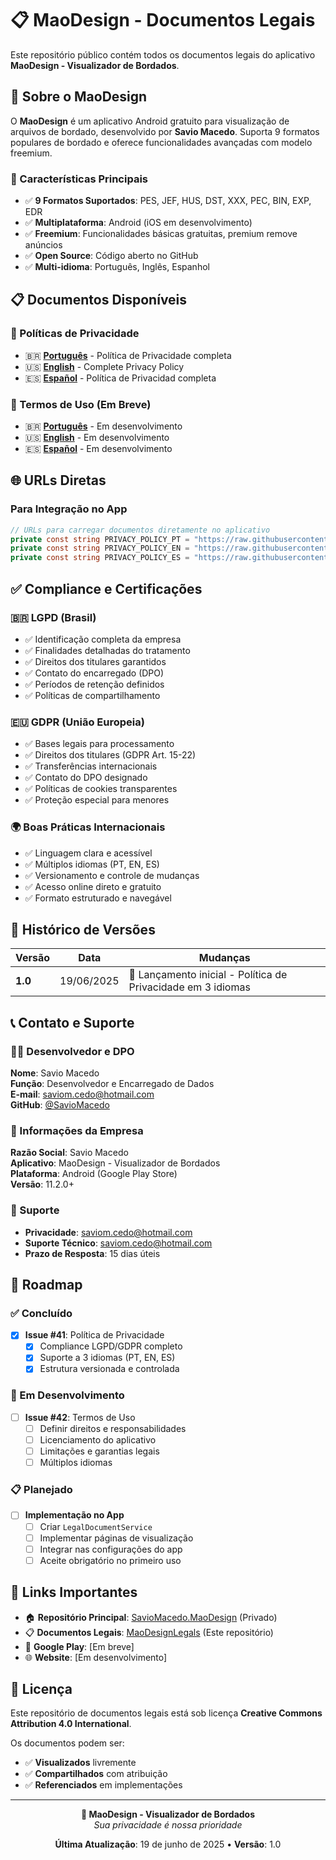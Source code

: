 # 📋 MaoDesign - Documentos Legais

Este repositório público contém todos os documentos legais do aplicativo **MaoDesign - Visualizador de Bordados**.

## 📱 Sobre o MaoDesign

O **MaoDesign** é um aplicativo Android gratuito para visualização de arquivos de bordado, desenvolvido por **Savio Macedo**. Suporta 9 formatos populares de bordado e oferece funcionalidades avançadas com modelo freemium.

### 🎯 Características Principais
- ✅ **9 Formatos Suportados**: PES, JEF, HUS, DST, XXX, PEC, BIN, EXP, EDR
- ✅ **Multiplataforma**: Android (iOS em desenvolvimento)
- ✅ **Freemium**: Funcionalidades básicas gratuitas, premium remove anúncios
- ✅ **Open Source**: Código aberto no GitHub
- ✅ **Multi-idioma**: Português, Inglês, Espanhol

## 📋 Documentos Disponíveis

### 📄 Políticas de Privacidade
- 🇧🇷 [**Português**](Legal/privacy-policy.md) - Política de Privacidade completa
- 🇺🇸 [**English**](Legal/privacy-policy-en.md) - Complete Privacy Policy  
- 🇪🇸 [**Español**](Legal/privacy-policy-es.md) - Política de Privacidad completa

### 📜 Termos de Uso (Em Breve)
- 🇧🇷 [**Português**](Legal/terms-of-service.md) - Em desenvolvimento
- 🇺🇸 [**English**](Legal/terms-of-service-en.md) - Em desenvolvimento
- 🇪🇸 [**Español**](Legal/terms-of-service-es.md) - Em desenvolvimento

## 🌐 URLs Diretas

### Para Integração no App

```csharp
// URLs para carregar documentos diretamente no aplicativo
private const string PRIVACY_POLICY_PT = "https://raw.githubusercontent.com/SavioMacedo/MaoDesignLegals/main/Legal/privacy-policy.md";
private const string PRIVACY_POLICY_EN = "https://raw.githubusercontent.com/SavioMacedo/MaoDesignLegals/main/Legal/privacy-policy-en.md";  
private const string PRIVACY_POLICY_ES = "https://raw.githubusercontent.com/SavioMacedo/MaoDesignLegals/main/Legal/privacy-policy-es.md";
```

## ✅ Compliance e Certificações

### 🇧🇷 LGPD (Brasil)
- ✅ Identificação completa da empresa
- ✅ Finalidades detalhadas do tratamento
- ✅ Direitos dos titulares garantidos
- ✅ Contato do encarregado (DPO)
- ✅ Períodos de retenção definidos
- ✅ Políticas de compartilhamento

### 🇪🇺 GDPR (União Europeia)  
- ✅ Bases legais para processamento
- ✅ Direitos dos titulares (GDPR Art. 15-22)
- ✅ Transferências internacionais
- ✅ Contato do DPO designado
- ✅ Políticas de cookies transparentes
- ✅ Proteção especial para menores

### 🌍 Boas Práticas Internacionais
- ✅ Linguagem clara e acessível
- ✅ Múltiplos idiomas (PT, EN, ES)
- ✅ Versionamento e controle de mudanças
- ✅ Acesso online direto e gratuito
- ✅ Formato estruturado e navegável

## 🔄 Histórico de Versões

| Versão | Data | Mudanças |
|--------|------|----------|
| **1.0** | 19/06/2025 | 🎉 Lançamento inicial - Política de Privacidade em 3 idiomas |

## 📞 Contato e Suporte

### 👨‍💻 Desenvolvedor e DPO
**Nome**: Savio Macedo  
**Função**: Desenvolvedor e Encarregado de Dados  
**E-mail**: saviom.cedo@hotmail.com  
**GitHub**: [@SavioMacedo](https://github.com/SavioMacedo)

### 🏢 Informações da Empresa
**Razão Social**: Savio Macedo  
**Aplicativo**: MaoDesign - Visualizador de Bordados  
**Plataforma**: Android (Google Play Store)  
**Versão**: 11.2.0+

### 📧 Suporte
- **Privacidade**: saviom.cedo@hotmail.com
- **Suporte Técnico**: saviom.cedo@hotmail.com  
- **Prazo de Resposta**: 15 dias úteis

## 🎯 Roadmap

### ✅ Concluído
- [x] **Issue #41**: Política de Privacidade
  - [x] Compliance LGPD/GDPR completo
  - [x] Suporte a 3 idiomas (PT, EN, ES)
  - [x] Estrutura versionada e controlada

### 🔄 Em Desenvolvimento  
- [ ] **Issue #42**: Termos de Uso
  - [ ] Definir direitos e responsabilidades
  - [ ] Licenciamento do aplicativo
  - [ ] Limitações e garantias legais
  - [ ] Múltiplos idiomas

### 📋 Planejado
- [ ] **Implementação no App**
  - [ ] Criar `LegalDocumentService`
  - [ ] Implementar páginas de visualização
  - [ ] Integrar nas configurações do app
  - [ ] Aceite obrigatório no primeiro uso

## 🔗 Links Importantes

- 🏠 **Repositório Principal**: [SavioMacedo.MaoDesign](https://github.com/SavioMacedo/SavioMacedo.MaoDesign) (Privado)
- 📋 **Documentos Legais**: [MaoDesignLegals](https://github.com/SavioMacedo/MaoDesignLegals) (Este repositório)
- 📱 **Google Play**: [Em breve]
- 🌐 **Website**: [Em desenvolvimento]

## 📜 Licença

Este repositório de documentos legais está sob licença **Creative Commons Attribution 4.0 International**.

Os documentos podem ser:
- ✅ **Visualizados** livremente
- ✅ **Compartilhados** com atribuição
- ✅ **Referenciados** em implementações

---

<div align="center">

**📱 MaoDesign - Visualizador de Bordados**  
*Sua privacidade é nossa prioridade*

**Última Atualização**: 19 de junho de 2025 • **Versão**: 1.0

</div>